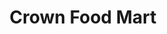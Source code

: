 ---
title: "Crown Food Mart"
url: /saint-louis/crown-food-mart-delmar-boulevard/
shop: convenience
---